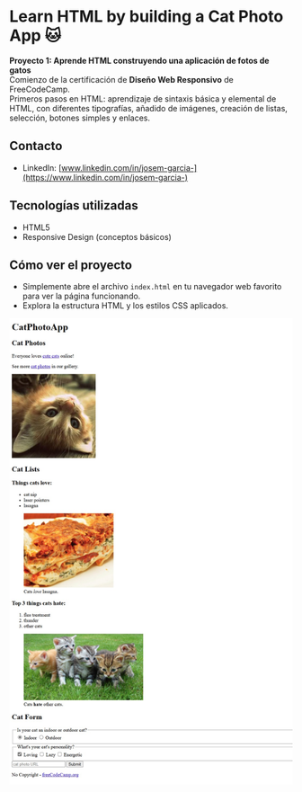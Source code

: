 # Learn HTML by building a Cat Photo App 🐱

**Proyecto 1: Aprende HTML construyendo una aplicación de fotos de gatos**  
Comienzo de la certificación de **Diseño Web Responsivo** de FreeCodeCamp.  
Primeros pasos en HTML: aprendizaje de sintaxis básica y elemental de HTML, con diferentes tipografías, añadido de imágenes, creación de listas, selección, botones simples y enlaces.

## Contacto
- LinkedIn: [www.linkedin.com/in/josem-garcia-](https://www.linkedin.com/in/josem-garcia-)


## Tecnologías utilizadas
- HTML5  
- Responsive Design (conceptos básicos)

## Cómo ver el proyecto
- Simplemente abre el archivo `index.html` en tu navegador web favorito para ver la página funcionando.  
- Explora la estructura HTML y los estilos CSS aplicados.

![Cat Photo App](./img/cat-photo.png)